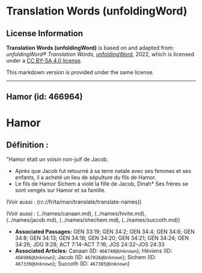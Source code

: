 # Translation Words (unfoldingWord)

## License Information

**Translation Words (unfoldingWord)** is based on and adapted from: _unfoldingWord® Translation Words_, [unfoldingWord](https://unfoldingword.org/utw), 2022, which is licensed under a [CC BY-SA 4.0 license](https://creativecommons.org/licenses/by-sa/4.0/legalcode.en).

This markdown version is provided under the same license.



--------------------------------

## Hamor (id: 466964)

Hamor
=====

Définition :
------------

"Hamor était un voisin non\-juif de Jacob.

* Après que Jacob fut retourné à sa terre natale avec ses femmes et ses enfants, il a acheté un lieu de sépulture du fils de Hamor.
* Le fils de Hamor Sichem a violé la fille de Jacob, Dinah\* Ses frères se sont vengés sur Hamor et sa famille.

(Voir aussi : (rc://fr/ta/man/translate/translate\-names))

(Voir aussi : (../names/canaan.md), (../names/hivite.md), (../names/jacob.md), (../names/shechem.md), (../names/succoth.md))

* **Associated Passages:** GEN 33:19; GEN 34:2; GEN 34:4; GEN 34:6; GEN 34:8; GEN 34:13; GEN 34:18; GEN 34:20; GEN 34:21; GEN 34:24; GEN 34:26; JDG 9:28; ACT 7:14–ACT 7:16; JOS 24:32–JOS 24:33
* **Associated Articles:** Canaan (ID: `466740@Unknown`); Héviens (ID: `466986@Unknown`); Jacob (ID: `467026@Unknown`); Sichem (ID: `467339@Unknown`); Succoth (ID: `467385@Unknown`)

